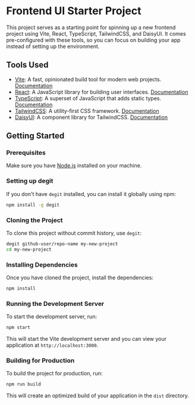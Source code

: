 # Frontend UI Starter Project

This project serves as a starting point for spinning up a new frontend project using Vite, React, TypeScript, TailwindCSS, and DaisyUI. It comes pre-configured with these tools, so you can focus on building your app instead of setting up the environment.

## Tools Used

- [Vite](https://vitejs.dev/): A fast, opinionated build tool for modern web projects. [Documentation](https://vitejs.dev/guide/)
- [React](https://reactjs.org/): A JavaScript library for building user interfaces. [Documentation](https://reactjs.org/docs/getting-started.html)
- [TypeScript](https://www.typescriptlang.org/): A superset of JavaScript that adds static types. [Documentation](https://www.typescriptlang.org/docs/)
- [TailwindCSS](https://tailwindcss.com/): A utility-first CSS framework. [Documentation](https://tailwindcss.com/docs)
- [DaisyUI](https://daisyui.com/): A component library for TailwindCSS. [Documentation](https://daisyui.com/docs/)

## Getting Started

### Prerequisites

Make sure you have [Node.js](https://nodejs.org/) installed on your machine.

### Setting up degit

If you don't have `degit` installed, you can install it globally using npm:

```sh
npm install -g degit
```

### Cloning the Project

To clone this project without commit history, use `degit`:

```sh
degit github-user/repo-name my-new-project
cd my-new-project
```

### Installing Dependencies

Once you have cloned the project, install the dependencies:

```sh
npm install
```

### Running the Development Server

To start the development server, run:

```sh
npm start
```

This will start the Vite development server and you can view your application at `http://localhost:3000`.

### Building for Production

To build the project for production, run:

```sh
npm run build
```

This will create an optimized build of your application in the `dist` directory.

